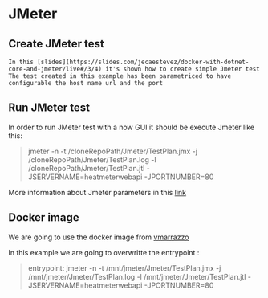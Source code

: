# JMeter 

## Create JMeter test
    In this [slides](https://slides.com/jecaestevez/docker-with-dotnet-core-and-jmeter/live#/3/4) it's shown how to create simple Jmeter test
    The test created in this example has been parametriced to have configurable the host name url and the port

## Run JMeter test
In order to run JMeter test with a now GUI it should be execute Jmeter like this:

> jmeter  -n -t /cloneRepoPath/Jmeter/TestPlan.jmx -j /cloneRepoPath/Jmeter/TestPlan.log -l /cloneRepoPath/Jmeter/TestPlan.jtl -JSERVERNAME=heatmeterwebapi -JPORTNUMBER=80 

More information about Jmeter parameters in this [link](https://jmeter.apache.org/usermanual/get-started.html)

## Docker image
We are going to use the docker image from [vmarrazzo](https://hub.docker.com/r/vmarrazzo/jmeter)

In this example we are going to overwritte the entrypoint :
> entrypoint: jmeter  -n -t /mnt/jmeter/Jmeter/TestPlan.jmx -j /mnt/jmeter/Jmeter/TestPlan.log -l /mnt/jmeter/Jmeter/TestPlan.jtl -JSERVERNAME=heatmeterwebapi -JPORTNUMBER=80 


